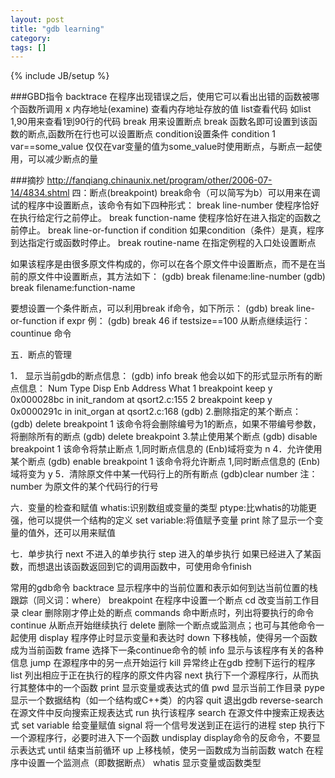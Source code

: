 ```yaml
---
layout: post
title: "gdb learning"
category:
tags: []
---
```

{% include JB/setup %}

###GBD指令
backtrace 在程序出现错误之后，使用它可以看出出错的函数被哪个函数所调用
x 内存地址(examine)
查看内存地址存放的值
list查看代码
如list 1,90用来查看1到90行的代码
break 用来设置断点
break 函数名即可设置到该函数的断点,函数所在行也可以设置断点
condition设置条件
condition 1 var==some_value
仅仅在var变量的值为some_value时使用断点，与断点一起使用，可以减少断点的量


###摘抄
http://fanqiang.chinaunix.net/program/other/2006-07-14/4834.shtml
四：断点(breakpoint)
break命令（可以简写为b）可以用来在调试的程序中设置断点，该命令有如下四种形式：
break line-number 使程序恰好在执行给定行之前停止。
break function-name 使程序恰好在进入指定的函数之前停止。
break line-or-function if condition 如果condition（条件）是真，程序到达指定行或函数时停止。
break routine-name 在指定例程的入口处设置断点

如果该程序是由很多原文件构成的，你可以在各个原文件中设置断点，而不是在当前的原文件中设置断点，其方法如下：
(gdb) break filename:line-number
(gdb) break filename:function-name

要想设置一个条件断点，可以利用break if命令，如下所示：
(gdb) break line-or-function if expr
例：
(gdb) break 46 if testsize==100
从断点继续运行：countinue 命令


五．断点的管理

1． 显示当前gdb的断点信息：
(gdb) info break
他会以如下的形式显示所有的断点信息：
Num Type Disp Enb Address What
1 breakpoint keep y 0x000028bc in init_random at qsort2.c:155
2 breakpoint keep y 0x0000291c in init_organ at qsort2.c:168
(gdb)
2.删除指定的某个断点：
(gdb) delete breakpoint 1
该命令将会删除编号为1的断点，如果不带编号参数，将删除所有的断点
(gdb) delete breakpoint
3.禁止使用某个断点
(gdb) disable breakpoint 1
该命令将禁止断点 1,同时断点信息的 (Enb)域将变为 n
4．允许使用某个断点
(gdb) enable breakpoint 1
该命令将允许断点 1,同时断点信息的 (Enb)域将变为 y
5．清除原文件中某一代码行上的所有断点
(gdb)clear number
注：number 为原文件的某个代码行的行号


六．变量的检查和赋值
whatis:识别数组或变量的类型
ptype:比whatis的功能更强，他可以提供一个结构的定义
set variable:将值赋予变量
print 除了显示一个变量的值外，还可以用来赋值


七．单步执行
next
不进入的单步执行
step
进入的单步执行
如果已经进入了某函数，而想退出该函数返回到它的调用函数中，可使用命令finish


常用的gdb命令
backtrace 显示程序中的当前位置和表示如何到达当前位置的栈跟踪（同义词：where）
breakpoint 在程序中设置一个断点
cd 改变当前工作目录
clear 删除刚才停止处的断点
commands 命中断点时，列出将要执行的命令
continue 从断点开始继续执行
delete 删除一个断点或监测点；也可与其他命令一起使用
display 程序停止时显示变量和表达时
down 下移栈帧，使得另一个函数成为当前函数
frame 选择下一条continue命令的帧
info 显示与该程序有关的各种信息
jump 在源程序中的另一点开始运行
kill 异常终止在gdb 控制下运行的程序
list 列出相应于正在执行的程序的原文件内容
next 执行下一个源程序行，从而执行其整体中的一个函数
print 显示变量或表达式的值
pwd 显示当前工作目录
pype 显示一个数据结构（如一个结构或C++类）的内容
quit 退出gdb
reverse-search 在源文件中反向搜索正规表达式
run 执行该程序
search 在源文件中搜索正规表达式
set variable 给变量赋值
signal 将一个信号发送到正在运行的进程
step 执行下一个源程序行，必要时进入下一个函数
undisplay display命令的反命令，不要显示表达式
until 结束当前循环
up 上移栈帧，使另一函数成为当前函数
watch 在程序中设置一个监测点（即数据断点）
whatis 显示变量或函数类型
